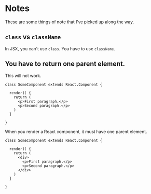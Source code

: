 # Notes

These are some things of note that I've picked up along the way.

## `class` vs `className`

In JSX, you can't use `class`. You have to use `className`.

## You have to return one parent element.

This will not work.

```
class SomeComponent extends React.Component {

  render() {
    return (
      <p>First paragraph.</p>
      <p>Second paragraph.</p>
    )
  }

}
```

When you render a React component, it must have one parent element.

```
class SomeComponent extends React.Component {

  render() {
    return (
      <div>
        <p>First paragraph.</p>
        <p>Second paragraph.</p>
      </div>
    )
  }

}
```
